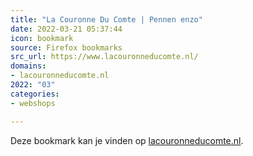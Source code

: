 ```yaml
---
title: "La Couronne Du Comte | Pennen enzo"
date: 2022-03-21 05:37:44
icon: bookmark
source: Firefox bookmarks
src_url: https://www.lacouronneducomte.nl/
domains:
- lacouronneducomte.nl
2022: "03"
categories:
- webshops

---
```

Deze bookmark kan je vinden op [lacouronneducomte.nl](https://www.lacouronneducomte.nl/).
